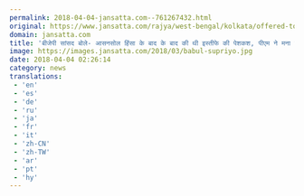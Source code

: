 ```yaml
---
permalink: 2018-04-04-jansatta.com--761267432.html
original: https://www.jansatta.com/rajya/west-bengal/kolkata/offered-to-quit-prime-minister-narendra-modi-asked-me-to-fight-said-babul-supriyo-on-asansol-violence/620872/
domain: jansatta.com
title: 'बीजेपी सांसद बोले- आसनसोल हिंसा के बाद के बाद की थी इस्तीफे की पेशकश, पीएम ने मना कर दिया'
image: https://images.jansatta.com/2018/03/babul-supriyo.jpg
date: 2018-04-04 02:26:14
category: news
translations: 
 - 'en'
 - 'es'
 - 'de'
 - 'ru'
 - 'ja'
 - 'fr'
 - 'it'
 - 'zh-CN'
 - 'zh-TW'
 - 'ar'
 - 'pt'
 - 'hy'
---
```


